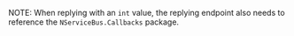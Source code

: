 NOTE: When replying with an `int` value, the replying endpoint also needs to reference the `NServiceBus.Callbacks` package.